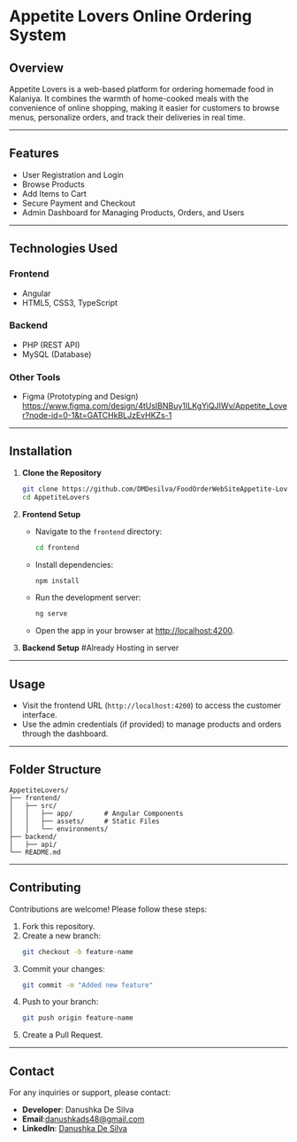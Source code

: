 
# **Appetite Lovers Online Ordering System**

## **Overview**  
Appetite Lovers is a web-based platform for ordering homemade food in Kalaniya. It combines the warmth of home-cooked meals with the convenience of online shopping, making it easier for customers to browse menus, personalize orders, and track their deliveries in real time.

---

## **Features**
- User Registration and Login
- Browse Products
- Add Items to Cart
- Secure Payment and Checkout
- Admin Dashboard for Managing Products, Orders, and Users

---

## **Technologies Used**
### **Frontend**
- Angular
- HTML5, CSS3, TypeScript

### **Backend**
- PHP (REST API)
- MySQL (Database)

### **Other Tools**
- Figma (Prototyping and Design)
https://www.figma.com/design/4tUsIBNBuy1ILKgYiQJIWv/Appetite_Lover?node-id=0-1&t=GATCHkBLJzEvHKZs-1

---

## **Installation**
1. **Clone the Repository**
   ```bash
   git clone https://github.com/DMDesilva/FoodOrderWebSiteAppetite-Lovers.git
   cd AppetiteLovers
   ```

2. **Frontend Setup**
   - Navigate to the `frontend` directory:
     ```bash
     cd frontend
     ```
   - Install dependencies:
     ```bash
     npm install
     ```
   - Run the development server:
     ```bash
     ng serve
     ```
   - Open the app in your browser at [http://localhost:4200](http://localhost:4200).

3. **Backend Setup**
   #Already Hosting in server

---

## **Usage**
- Visit the frontend URL (`http://localhost:4200`) to access the customer interface.
- Use the admin credentials (if provided) to manage products and orders through the dashboard.

---

## **Folder Structure**
```
AppetiteLovers/
├── frontend/
│   ├── src/
│   │   ├── app/        # Angular Components
│   │   ├── assets/     # Static Files
│   │   └── environments/
├── backend/
│   ├── api/    
└── README.md
```

---

## **Contributing**
Contributions are welcome! Please follow these steps:
1. Fork this repository.
2. Create a new branch:
   ```bash
   git checkout -b feature-name
   ```
3. Commit your changes:
   ```bash
   git commit -m "Added new feature"
   ```
4. Push to your branch:
   ```bash
   git push origin feature-name
   ```
5. Create a Pull Request.

---

## **Contact**
For any inquiries or support, please contact:
- **Developer**: Danushka De Silva  
- **Email**:danushkads48@gmail.com
- **LinkedIn**: [Danushka De Silva](https://www.linkedin.com/in/danushka-de-silva)
